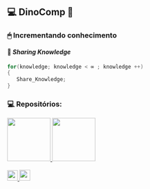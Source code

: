 ## 💻 DinoComp 🦕
### 🖱 Incrementando conhecimento 
#### 🚀 *Sharing Knowledge* 
 
 ~~~c
 for(knowledge; knowledge < ∞ ; knowledge ++)
 {
    Share_Knowledge;
 }
   ~~~~

### 💻 Repositórios:
  <div>
  <a href="https://github.com/Dino-Comp/Arvores">
    <img height="100em" src="https://github-readme-stats.vercel.app/api/pin/?username=Dino-Comp&repo=Arvores&theme=ayu-mirage"/>
  <a href="https://github.com/Dino-Comp/Algoritmos-de-Ordenacao">
    <img height="100em" src="https://github-readme-stats.vercel.app/api/pin/?username=Dino-Comp&repo=Algoritmos-de-Ordenacao&theme=ayu-mirage"/> 
</div>
    
<div style="display: inline_block"><br> <a href="http://www.youtube.com/channel/UC6HrsMOHEXyyP7jJ52KFs4Q" target="_blank"><img  height="24,5" width="24,5" src="https://github.com/edent/SuperTinyIcons/blob/master/images/svg/youtube.svg" target="_blank"> <a href="http://www.instagram.com/dinocomp.exe" target="_blank"><img  height="25" width="25" src="https://github.com/edent/SuperTinyIcons/blob/master/images/svg/instagram.svg" target="_blank">  </a> 
  
 
  
